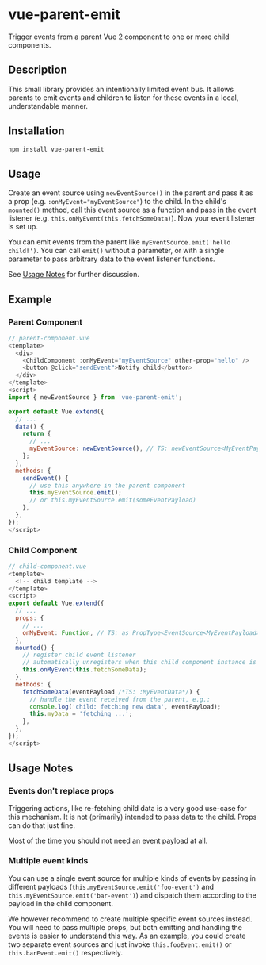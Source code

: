 # vue-parent-emit

Trigger events from a parent Vue 2 component to one or more child components.

## Description

This small library provides an intentionally limited event bus. It allows parents to emit events and children to listen for these events in a local, understandable manner.

## Installation

```bash
npm install vue-parent-emit
```

## Usage

Create an event source using `newEventSource()` in the parent and pass it as a prop (e.g. `:onMyEvent="myEventSource"`) to the child. In the child's `mounted()` method, call this event source as a function and pass in the event listener (e.g. `this.onMyEvent(this.fetchSomeData)`). Now your event listener is set up.

You can emit events from the parent like `myEventSource.emit('hello child!')`. You can call `emit()` without a parameter, or with a single parameter to pass arbitrary data to the event listener functions. 

See [Usage Notes](#usage-notes) for further discussion.

## Example

### Parent Component

```js
// parent-component.vue
<template>
  <div>
    <ChildComponent :onMyEvent="myEventSource" other-prop="hello" />
    <button @click="sendEvent">Notify child</button>
  </div>
</template>
<script>
import { newEventSource } from 'vue-parent-emit';

export default Vue.extend({
  // ...
  data() {
    return {
      // ...
      myEventSource: newEventSource(), // TS: newEventSource<MyEventPayload>()
    };
  },
  methods: {
    sendEvent() {
      // use this anywhere in the parent component
      this.myEventSource.emit();
      // or this.myEventSource.emit(someEventPayload)
    },
  },
});
</script>
```

### Child Component

```js
// child-component.vue
<template>
  <!-- child template -->
</template>
<script>
export default Vue.extend({
  // ...
  props: {
    // ...
    onMyEvent: Function, // TS: as PropType<EventSource<MyEventPayload>>
  },
  mounted() {
    // register child event listener
    // automatically unregisters when this child component instance is destroyed
    this.onMyEvent(this.fetchSomeData);
  },
  methods: {
    fetchSomeData(eventPayload /*TS: :MyEventData*/) {
      // handle the event received from the parent, e.g.:
      console.log('child: fetching new data', eventPayload);
      this.myData = 'fetching ...';
    },
  },
});
</script>
```

## Usage Notes

### Events don't replace props

Triggering actions, like re-fetching child data is a very good use-case for this mechanism. It is not (primarily) intended to pass data to the child. Props can do that just fine.

Most of the time you should not need an event payload at all.

### Multiple event kinds

You can use a single event source for multiple kinds of events by passing in different payloads (`this.myEventSource.emit('foo-event')` and `this.myEventSource.emit('bar-event')`) and dispatch them according to the payload in the child component.

We however recommend to create multiple specific event sources instead. You will need to pass multiple props, but both emitting and handling the events is easier to understand this way. As an example, you could create two separate event sources and just invoke `this.fooEvent.emit()` or  `this.barEvent.emit()` respectively.
